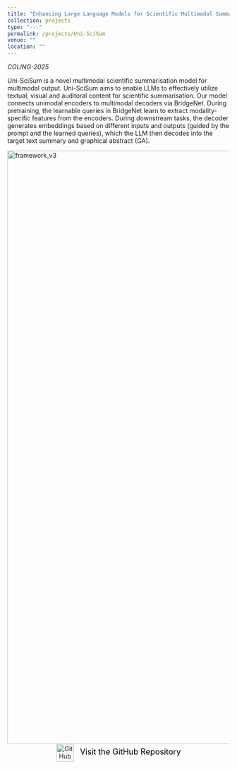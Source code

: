 ```yaml
---
title: "Enhancing Large Language Models for Scientific Multimodal Summarization with Multimodal Output"
collection: projects
type: "---"
permalink: /projects/Uni-SciSum
venue: ""
location: ""
---
```


*COLING-2025*

Uni-SciSum is a novel multimodal scientific summarisation model for multimodal output. Uni-SciSum aims to enable LLMs to effectively utilize textual, visual and auditoral content for scientific summarisation. Our model connects unimodal encoders to multimodal decoders via BridgeNet. During pretraining, the learnable queries in BridgeNet learn to extract modality-specific features from the encoders. During downstream tasks, the decoder generates embeddings based on different inputs and outputs (guided by the prompt and the learned queries), which the LLM then decodes into the target text summary and graphical abstract (GA).

<img width="1342" alt="framework_v3" src="https://github.com/user-attachments/assets/1fd2405f-2068-4679-abe9-3e2f5205cb6b" />

<div style="text-align: center; margin-bottom: 20px;">
  <a href="https://github.com/allent4n/Uni-SciSum" target="_blank" style="text-decoration: none;">
    <img src="https://github.githubassets.com/images/modules/logos_page/GitHub-Mark.png" alt="GitHub Logo" width="40" height="40" style="vertical-align: middle; margin-right: 10px;">
    <span style="font-size: 18px; color: #000;">Visit the GitHub Repository</span>
  </a>
</div>
